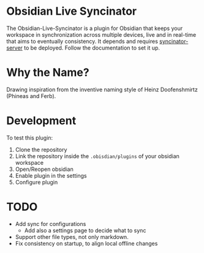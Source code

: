 # Obsidian Live Syncinator
The Obsidian-Live-Syncinator is a plugin for Obsidian that keeps your workspace in synchronization across multiple devices, live and in real-time that aims to eventually consistency. 
It depends and requires [syncinator-server](https://github.com/hiimjako/obsidian-live-syncinator-server) to be deployed. Follow the documentation to set it up.

# Why the Name?
Drawing inspiration from the inventive naming style of Heinz Doofenshmirtz (Phineas and Ferb).
# Development
To test this plugin:
1. Clone the repository
1. Link the repository inside the `.obisdian/plugins` of your obsidian workspace 
1. Open/Reopen obsidian 
1. Enable plugin in the settings
1. Configure plugin

# TODO

- Add sync for configurations
	- Add also a settings page to decide what to sync
- Support other file types, not only markdown.
- Fix consistency on startup, to align local offline changes
